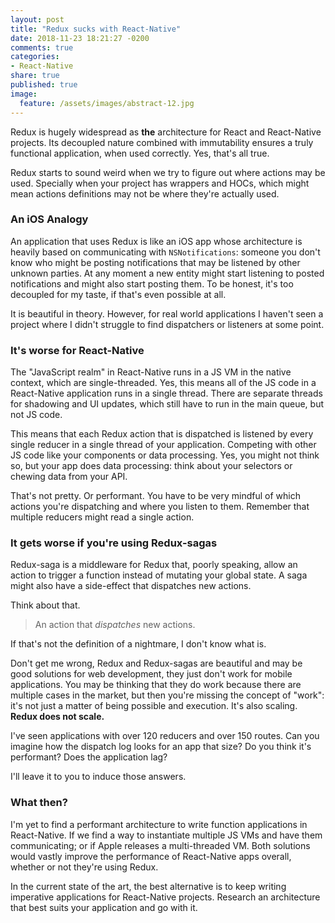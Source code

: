 ```yaml
---
layout: post
title: "Redux sucks with React-Native"
date: 2018-11-23 18:21:27 -0200
comments: true
categories:
- React-Native
share: true
published: true
image:
  feature: /assets/images/abstract-12.jpg 
---
```


Redux is hugely widespread as **the** architecture for React and React-Native projects. Its
decoupled nature combined with immutability ensures a truly functional application, when used
correctly. Yes, that's all true.

Redux starts to sound weird when we try to figure out where actions may be used. Specially when your
project has wrappers and HOCs, which might mean actions definitions may not be where they're
actually used.

<!-- more -->

### An iOS Analogy

An application that uses Redux is like an iOS app whose architecture is heavily based on
communicating with `NSNotifications`: someone you don't know who might be posting notifications that
may be listened by other unknown parties. At any moment a new entity might start listening to posted
notifications and might also start posting them. To be honest, it's too decoupled for my taste, if
that's even possible at all.

It is beautiful in theory. However, for real world applications I haven't seen a project where I
didn't struggle to find dispatchers or listeners at some point.

### It's worse for React-Native

The "JavaScript realm" in React-Native runs in a JS VM in the native context, which are
single-threaded. Yes, this means all of the JS code in a React-Native application runs in a single
thread. There are separate threads for shadowing and UI updates, which still have to run in the main
queue, but not JS code.

This means that each Redux action that is dispatched is listened by every single reducer in a single
thread of your application. Competing with other JS code like your components or data processing.
Yes, you might not think so, but your app does data processing: think about your selectors or
chewing data from your API.

That's not pretty. Or performant. You have to be very mindful of which actions you're dispatching
and where you listen to them. Remember that multiple reducers might read a single action.

### It gets worse if you're using Redux-sagas

Redux-saga is a middleware for Redux that, poorly speaking, allow an action to trigger a function
instead of mutating your global state. A saga might also have a side-effect that dispatches new
actions.

Think about that.

> An action that _dispatches_ new actions.

If that's not the definition of a nightmare, I don't know what is.

Don't get me wrong, Redux and Redux-sagas are beautiful and may be good solutions for web
development, they just don't work for mobile applications. You may be thinking that they do work
because there are multiple cases in the market, but then you're missing the concept of "work": it's
not just a matter of being possible and execution. It's also scaling. **Redux does not scale.**

I've seen applications with over 120 reducers and over 150 routes. Can you imagine how the dispatch
log looks for an app that size? Do you think it's performant? Does the application lag?

I'll leave it to you to induce those answers.

### What then?

I'm yet to find a performant architecture to write function applications in React-Native. If we find
a way to instantiate multiple JS VMs and have them communicating; or if Apple releases a
multi-threaded VM. Both solutions would vastly improve the performance of React-Native apps overall,
whether or not they're using Redux.

In the current state of the art, the best alternative is to keep writing imperative applications for
React-Native projects. Research an architecture that best suits your application and go with it.